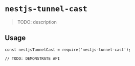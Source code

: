 # `nestjs-tunnel-cast`

> TODO: description

## Usage

```
const nestjsTunnelCast = require('nestjs-tunnel-cast');

// TODO: DEMONSTRATE API
```
